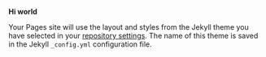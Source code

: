 

**Hi world**


Your Pages site will use the layout and styles from the Jekyll theme you have selected in your [repository settings](https://github.com/Sockkocoder/sockkocoder.github.io/settings/pages). The name of this theme is saved in the Jekyll `_config.yml` configuration file.




